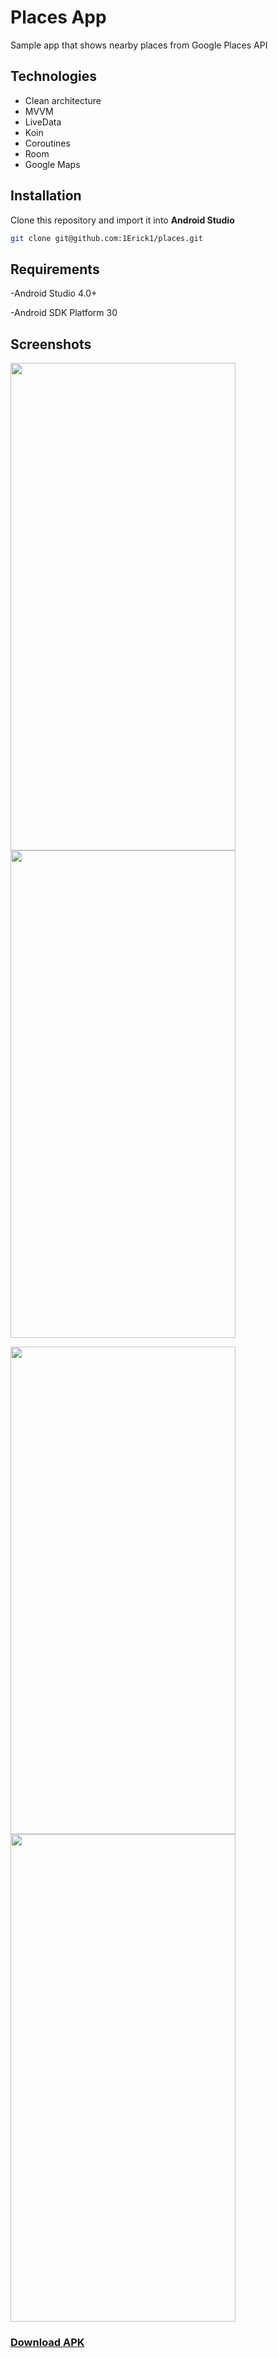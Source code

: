 # Places App

Sample app that shows nearby places from Google Places API

## Technologies

- Clean architecture
- MVVM
- LiveData
- Koin
- Coroutines
- Room
- Google Maps

## Installation
Clone this repository and import it into **Android Studio**
```bash
git clone git@github.com:1Erick1/places.git
```

## Requirements

-Android Studio 4.0+

-Android SDK Platform 30


## Screenshots

<img src="https://i.ibb.co/BCXWCct/device-2021-12-04-073648.png" width="360" height="780"/>       <img src="https://i.ibb.co/RcYgb5V/device-2021-12-04-072534.png" width="360" height="780"/>


<img src="https://i.ibb.co/gZjr42F/device-2021-12-04-073110.png" width="360" height="780"/>       <img src="https://i.ibb.co/3z6jS88/device-2021-12-04-073700.png" width="360" height="780"/>



### [Download APK](https://github.com/1Erick1/places/releases/download/v1.0/places-app-v1.0.apk)
